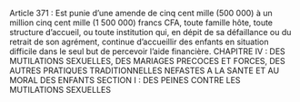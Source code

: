 Article 371 : Est punie d’une amende de cinq cent mille (500 000) à un million cinq cent mille (1 500 000) francs CFA, toute famille hôte, toute structure d’accueil, ou toute institution qui, en dépit de sa défaillance ou du retrait de son agrément, continue d’accueillir des enfants en situation difficile dans le seul but de percevoir l’aide financière.
CHAPITRE IV : DES MUTILATIONS SEXUELLES, DES MARIAGES PRECOCES ET FORCES, DES AUTRES PRATIQUES TRADITIONNELLES NEFASTES A LA SANTE ET AU MORAL DES ENFANTS
SECTION I : DES PEINES CONTRE LES MUTILATIONS SEXUELLES